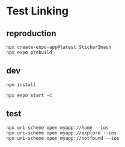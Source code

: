 # Test Linking

## reproduction

```
npx create-expo-app@latest StickerSmash
npx expo prebuild
```

## dev

```
npm install

npx expo start -c

```

## test

```
npx uri-scheme open myapp://home --ios
npx uri-scheme open myapp://explore --ios
npx uri-scheme open myapp://notfound --ios
```
